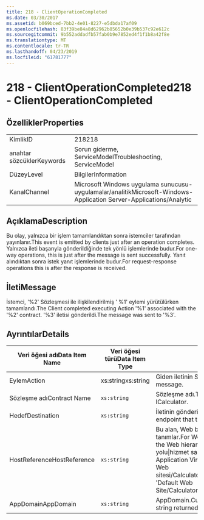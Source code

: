 ```yaml
---
title: 218 - ClientOperationCompleted
ms.date: 03/30/2017
ms.assetid: b069bced-7bb2-4e01-8227-e5dbda17af09
ms.openlocfilehash: 83f39be84a8d62962b85652b0e39b537c92e612c
ms.sourcegitcommit: 9b552addadfb57fab0b9e7852ed4f1f1b8a42f8e
ms.translationtype: MT
ms.contentlocale: tr-TR
ms.lasthandoff: 04/23/2019
ms.locfileid: "61781777"
---
```

# <a name="218---clientoperationcompleted"></a><span data-ttu-id="54e03-102">218 - ClientOperationCompleted</span><span class="sxs-lookup"><span data-stu-id="54e03-102">218 - ClientOperationCompleted</span></span>
## <a name="properties"></a><span data-ttu-id="54e03-103">Özellikler</span><span class="sxs-lookup"><span data-stu-id="54e03-103">Properties</span></span>  
  
|||  
|-|-|  
|<span data-ttu-id="54e03-104">Kimlik</span><span class="sxs-lookup"><span data-stu-id="54e03-104">ID</span></span>|<span data-ttu-id="54e03-105">218</span><span class="sxs-lookup"><span data-stu-id="54e03-105">218</span></span>|  
|<span data-ttu-id="54e03-106">anahtar sözcükler</span><span class="sxs-lookup"><span data-stu-id="54e03-106">Keywords</span></span>|<span data-ttu-id="54e03-107">Sorun giderme, ServiceModel</span><span class="sxs-lookup"><span data-stu-id="54e03-107">Troubleshooting, ServiceModel</span></span>|  
|<span data-ttu-id="54e03-108">Düzey</span><span class="sxs-lookup"><span data-stu-id="54e03-108">Level</span></span>|<span data-ttu-id="54e03-109">Bilgiler</span><span class="sxs-lookup"><span data-stu-id="54e03-109">Information</span></span>|  
|<span data-ttu-id="54e03-110">Kanal</span><span class="sxs-lookup"><span data-stu-id="54e03-110">Channel</span></span>|<span data-ttu-id="54e03-111">Microsoft Windows uygulama sunucusu-uygulamalar/analitik</span><span class="sxs-lookup"><span data-stu-id="54e03-111">Microsoft-Windows-Application Server-Applications/Analytic</span></span>|  
  
## <a name="description"></a><span data-ttu-id="54e03-112">Açıklama</span><span class="sxs-lookup"><span data-stu-id="54e03-112">Description</span></span>  
 <span data-ttu-id="54e03-113">Bu olay, yalnızca bir işlem tamamlandıktan sonra istemciler tarafından yayınlanır.</span><span class="sxs-lookup"><span data-stu-id="54e03-113">This event is emitted by clients just after an operation completes.</span></span> <span data-ttu-id="54e03-114">Yalnızca ileti başarıyla gönderildiğinde tek yönlü işlemlerinde budur.</span><span class="sxs-lookup"><span data-stu-id="54e03-114">For one-way operations, this is just after the message is sent successfully.</span></span> <span data-ttu-id="54e03-115">Yanıt alındıktan sonra istek yanıt işlemlerinde budur.</span><span class="sxs-lookup"><span data-stu-id="54e03-115">For request-response operations this is after the response is received.</span></span>  
  
## <a name="message"></a><span data-ttu-id="54e03-116">İleti</span><span class="sxs-lookup"><span data-stu-id="54e03-116">Message</span></span>  
 <span data-ttu-id="54e03-117">İstemci, '%2' Sözleşmesi ile ilişkilendirilmiş ' %1' eylemi yürütülürken tamamlandı.</span><span class="sxs-lookup"><span data-stu-id="54e03-117">The Client completed executing Action '%1' associated with the '%2' contract.</span></span> <span data-ttu-id="54e03-118">'%3' iletisi gönderildi.</span><span class="sxs-lookup"><span data-stu-id="54e03-118">The message was sent to '%3'.</span></span>  
  
## <a name="details"></a><span data-ttu-id="54e03-119">Ayrıntılar</span><span class="sxs-lookup"><span data-stu-id="54e03-119">Details</span></span>  
  
|<span data-ttu-id="54e03-120">Veri öğesi adı</span><span class="sxs-lookup"><span data-stu-id="54e03-120">Data Item Name</span></span>|<span data-ttu-id="54e03-121">Veri öğesi türü</span><span class="sxs-lookup"><span data-stu-id="54e03-121">Data Item Type</span></span>|<span data-ttu-id="54e03-122">Açıklama</span><span class="sxs-lookup"><span data-stu-id="54e03-122">Description</span></span>|  
|--------------------|--------------------|-----------------|  
|<span data-ttu-id="54e03-123">Eylem</span><span class="sxs-lookup"><span data-stu-id="54e03-123">Action</span></span>|<span data-ttu-id="54e03-124">xs:string</span><span class="sxs-lookup"><span data-stu-id="54e03-124">xs:string</span></span>|<span data-ttu-id="54e03-125">Giden iletinin SOAP eylemi üstbilgisi.</span><span class="sxs-lookup"><span data-stu-id="54e03-125">The SOAP action header of the outgoing message.</span></span>|  
|<span data-ttu-id="54e03-126">Sözleşme adı</span><span class="sxs-lookup"><span data-stu-id="54e03-126">Contract Name</span></span>|`xs:string`|<span data-ttu-id="54e03-127">Sözleşme adı.</span><span class="sxs-lookup"><span data-stu-id="54e03-127">The name of the contract.</span></span> <span data-ttu-id="54e03-128">Örnek: ICalculator.</span><span class="sxs-lookup"><span data-stu-id="54e03-128">Example: ICalculator.</span></span>|  
|<span data-ttu-id="54e03-129">Hedef</span><span class="sxs-lookup"><span data-stu-id="54e03-129">Destination</span></span>|`xs:string`|<span data-ttu-id="54e03-130">İletinin gönderildiği hizmet uç noktası adresi.</span><span class="sxs-lookup"><span data-stu-id="54e03-130">The address of the service endpoint that the message was sent to.</span></span>|  
|<span data-ttu-id="54e03-131">HostReference</span><span class="sxs-lookup"><span data-stu-id="54e03-131">HostReference</span></span>|`xs:string`|<span data-ttu-id="54e03-132">Bu alan, Web barındırılan hizmetleri, Web hiyerarşideki hizmet benzersiz olarak tanımlar.</span><span class="sxs-lookup"><span data-stu-id="54e03-132">For Web-hosted services, this field uniquely identifies the service in the Web hierarchy.</span></span> <span data-ttu-id="54e03-133">Biçimi olarak tanımlanan ' Web sitesi adı uygulamanın sanal yolu&#124;hizmet sanal yolu&#124;HizmetAdı '.</span><span class="sxs-lookup"><span data-stu-id="54e03-133">Its format is defined as 'Web Site Name Application Virtual Path&#124;Service Virtual Path&#124;ServiceName'.</span></span> <span data-ttu-id="54e03-134">Örnek: ' Varsayılan Web sitesi/CalculatorApplication&#124;/CalculatorService.svc&#124;CalculatorService'.</span><span class="sxs-lookup"><span data-stu-id="54e03-134">Example: 'Default Web Site/CalculatorApplication&#124;/CalculatorService.svc&#124;CalculatorService'.</span></span>|  
|<span data-ttu-id="54e03-135">AppDomain</span><span class="sxs-lookup"><span data-stu-id="54e03-135">AppDomain</span></span>|`xs:string`|<span data-ttu-id="54e03-136">AppDomain.CurrentDomain.FriendlyName tarafından döndürülen dize.</span><span class="sxs-lookup"><span data-stu-id="54e03-136">The string returned by AppDomain.CurrentDomain.FriendlyName.</span></span>|
